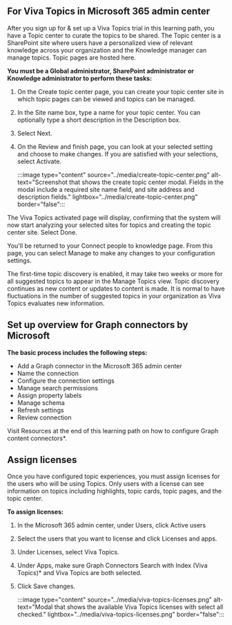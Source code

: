 ## For Viva Topics in Microsoft 365 admin center

After you sign up for & set up a Viva Topics trial in this learning path, you have a Topic center to curate the topics to be shared. The Topic center is a SharePoint site where users have a personalized view of relevant knowledge across your organization and the Knowledge manager can manage topics. Topic pages are hosted here.

**You must be a Global administrator, SharePoint administrator or Knowledge administrator to perform these tasks:**

1. On the Create topic center page, you can create your topic center site in which topic pages can be viewed and topics can be managed.
1. In the Site name box, type a name for your topic center. You can optionally type a short description in the Description box.
1. Select Next.
1. On the Review and finish page, you can look at your selected setting and choose to make changes. If you are satisfied with your selections, select Activate.

    :::image type="content" source="../media/create-topic-center.png" alt-text="Screenshot that shows the create topic center modal. Fields in the modal include a required site name field, and site address and description fields." lightbox="../media/create-topic-center.png" border="false":::

The Viva Topics activated page will display, confirming that the system will now start analyzing your selected sites for topics and creating the topic center site. Select Done.

You'll be returned to your Connect people to knowledge page. From this page, you can select Manage to make any changes to your configuration settings.

The first-time topic discovery is enabled, it may take two weeks or more for all suggested topics to appear in the Manage Topics view. Topic discovery continues as new content or updates to content is made. It is normal to have fluctuations in the number of suggested topics in your organization as Viva Topics evaluates new information.

## Set up overview for Graph connectors by Microsoft

**The basic process includes the following steps:**

- Add a Graph connector in the Microsoft 365 admin center
- Name the connection
- Configure the connection settings
- Manage search permissions
- Assign property labels
- Manage schema
- Refresh settings
- Review connection

Visit Resources at the end of this learning path on how to configure Graph content connectors*.

## Assign licenses

Once you have configured topic experiences, you must assign licenses for the users who will be using Topics. Only users with a license can see information on topics including highlights, topic cards, topic pages, and the topic center.

**To assign licenses:**

1. In the Microsoft 365 admin center, under Users, click Active users
1. Select the users that you want to license and click Licenses and apps.
1. Under Licenses, select Viva Topics.
1. Under Apps, make sure Graph Connectors Search with Index (Viva Topics)* and Viva Topics are both selected.
1. Click Save changes.

    :::image type="content" source="../media/viva-topics-licenses.png" alt-text="Modal that shows the available Viva Topics licenses with select all checked." lightbox="../media/viva-topics-licenses.png" border="false":::
